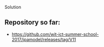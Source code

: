 Solution 

## Repository so far:

- <https://github.com/wit-ict-summer-school-2017/jpamodel/releases/tag/V11>